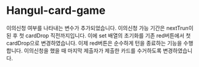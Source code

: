 # Hangul-card-game

이의신청 여부를 나타내는 변수가 추가되었습니다.
이의신청 가능 기간은 nextTrun이 된 후 첫 cardDrop 직전까지입니다.
이에 set 배열의 초기화를 기존 red버튼에서 첫 cardDrop으로 변경하였습니다.
이제 red버튼은 순수하게 턴을 종료하는 기능을 수행합니다.
이의신청을 했을 때 마지막 제출자가 제출한 카드를 수거하도록 변경하였습니다.
